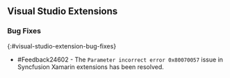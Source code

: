 ## Visual Studio Extensions

### Bug Fixes
{:#visual-studio-extension-bug-fixes}

* \#Feedback24602 - The `Parameter incorrect error 0x80070057` issue in Syncfusion Xamarin extensions has been resolved.